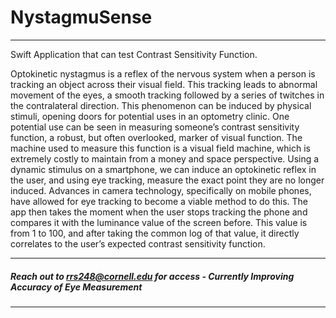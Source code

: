 # NystagmuSense

--- 

Swift Application that can test Contrast Sensitivity Function.

Optokinetic nystagmus is a reflex of the nervous system when a person is tracking an object
across their visual field. This tracking leads to abnormal movement of the eyes, a smooth tracking
followed by a series of twitches in the contralateral direction. This phenomenon can be induced by
physical stimuli, opening doors for potential uses in an optometry clinic. One potential use can be seen in
measuring someone’s contrast sensitivity function, a robust, but often overlooked, marker of visual
function. The machine used to measure this function is a visual field machine, which is extremely costly
to maintain from a money and space perspective. Using a dynamic stimulus on a smartphone, we can
induce an optokinetic reflex in the user, and using eye tracking, measure the exact point they are no longer
induced. Advances in camera technology, specifically on mobile phones, have allowed for eye tracking to
become a viable method to do this. The app then takes the moment when the user stops tracking the
phone and compares it with the luminance value of the screen before. This value is from 1 to 100, and
after taking the common log of that value, it directly correlates to the user’s expected contrast sensitivity
function.

---
##### Reach out to rrs248@cornell.edu for access - Currently Improving Accuracy of Eye Measurement
---
